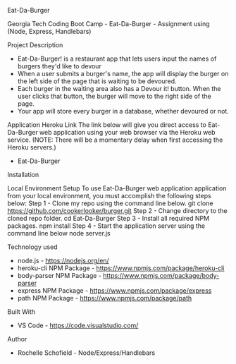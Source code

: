 
Eat-Da-Burger

Georgia Tech Coding Boot Camp - Eat-Da-Burger - Assignment using (Node, Express, Handlebars)

Project Description 

* Eat-Da-Burger! is a restaurant app that lets users input the names of burgers they'd like to devour 
* When  a user submits a burger's name, the app will display the burger on the left side of the page that is waiting to be devoured. 
* Each burger in the waiting area also has a Devour it! button. When the user clicks that button, the burger will move to the right side of the page. 
* Your app will store every burger in a database, whether devoured or not.

Application Heroku Link
The link below will give you direct access to Eat-Da-Burger web application using your web browser via the Heroku web service. (NOTE: There will be a momentary delay when first accessing the Heroku servers.)


* Eat-Da-Burger

Installation


Local Environment Setup
To use Eat-Da-Burger web application application from your local environment, you must accomplish the following steps below:
Step 1 - Clone my repo using the command line below.
git clone https://github.com/cookerlooker/burger.git
Step 2 - Change directory to the cloned repo folder.
cd Eat-Da-Burger
Step 3 - Install all required NPM packages.
npm install
Step 4 - Start the application server using the command line below
node server.js

Technology used
* node.js - https://nodejs.org/en/
* heroku-cli NPM Package - https://www.npmjs.com/package/heroku-cli
* body-parser NPM Package - https://www.npmjs.com/package/body-parser
* express NPM Package - https://www.npmjs.com/package/express
* path NPM Package - https://www.npmjs.com/package/path

Built With
* VS Code - https://code.visualstudio.com/


Author
* Rochelle Schofield - Node/Express/Handlebars 